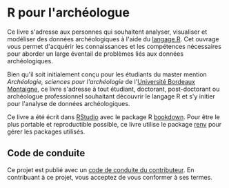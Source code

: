 # R pour l'archéologue

Ce livre s'adresse aux personnes qui souhaitent analyser, visualiser et modéliser des données archéologiques à l'aide du [langage R](https://www.r-project.org/). Cet ouvrage vous permet d'acquérir les connaissances et les compétences nécessaires pour aborder un large éventail de problèmes liés aux données archéologiques.

Bien qu'il soit initialement conçu pour les étudiants du master mention *Archéologie, sciences pour l'archéologie* de l'[Université Bordeaux Montaigne](https://www.u-bordeaux-montaigne.fr/), ce livre s'adresse à tout étudiant, doctorant, post-doctorant ou archéologue professionnel souhaitant découvrir le langage R et s'y initier pour l'analyse de données archéologiques.

Ce livre a été écrit dans [RStudio](http://www.rstudio.com/ide/) avec le package R [bookdown](http://bookdown.org/). Pour être le plus portable et reproductible possible, ce livre utilise le package [renv](https://rstudio.github.io/renv/) pour gérer les packages utilisés.

## Code de conduite

Ce projet est publié avec un [code de conduite du contributeur](https://contributor-covenant.org/version/2/0/CODE_OF_CONDUCT.html). En contribuant à ce projet, vous acceptez de vous conformer à ses termes.
